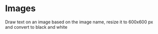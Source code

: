 # Images
Draw text on an image based on the image name, resize it to 600x600 px and convert to black and white

